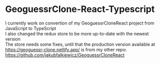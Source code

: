 # GeoguessrClone-React-Typescript

I currently work on convertion of my GeoguessrCloneReact project from JavaScript to TypeScript  
I also changed the redux store to be more up-to-date with the newest version  
The store needs some fixes, until that the production version available at https://geoguessr-clone.netlify.app/ is from my other repo: https://github.com/jakubfalkiewicz/GeoguessrCloneReact
